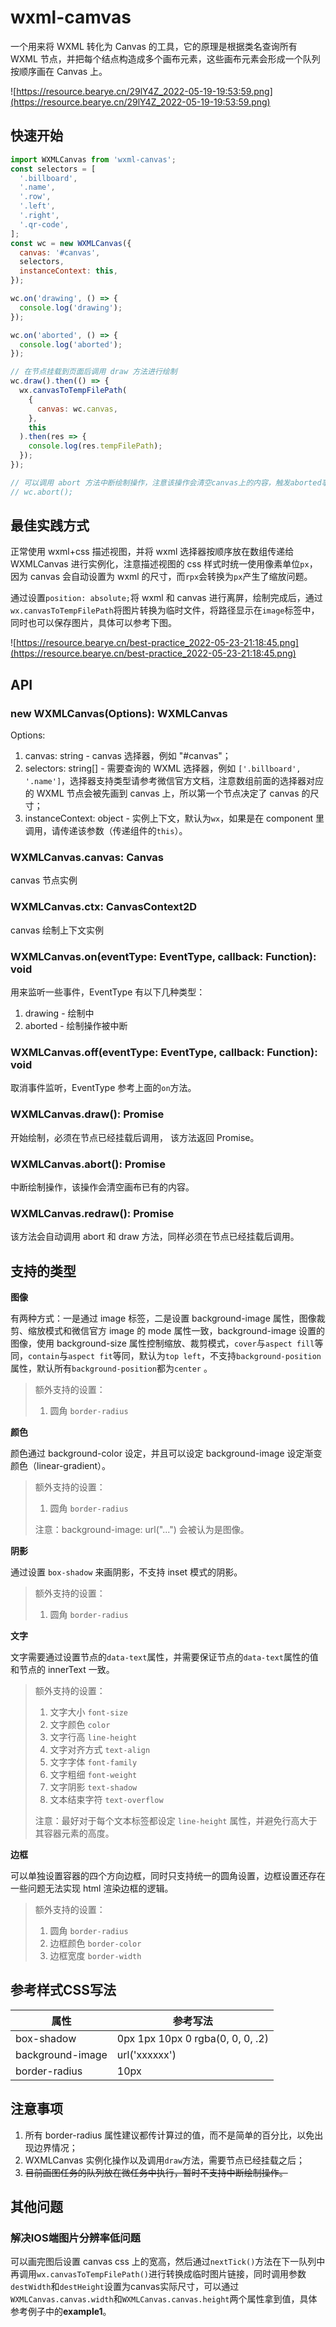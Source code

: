 # wxml-camvas

一个用来将 WXML 转化为 Canvas 的工具，它的原理是根据类名查询所有 WXML 节点，并把每个结点构造成多个画布元素，这些画布元素会形成一个队列按顺序画在 Canvas 上。

![https://resource.bearye.cn/29lY4Z_2022-05-19-19:53:59.png](https://resource.bearye.cn/29lY4Z_2022-05-19-19:53:59.png)

## 快速开始

```javascript
import WXMLCanvas from 'wxml-canvas';
const selectors = [
  '.billboard',
  '.name',
  '.row',
  '.left',
  '.right',
  '.qr-code',
];
const wc = new WXMLCanvas({
  canvas: '#canvas',
  selectors,
  instanceContext: this,
});

wc.on('drawing', () => {
  console.log('drawing');
});

wc.on('aborted', () => {
  console.log('aborted');
});

// 在节点挂载到页面后调用 draw 方法进行绘制
wc.draw().then(() => {
  wx.canvasToTempFilePath(
    {
      canvas: wc.canvas,
    },
    this
  ).then(res => {
    console.log(res.tempFilePath);
  });
});

// 可以调用 abort 方法中断绘制操作，注意该操作会清空canvas上的内容，触发aborted事件
// wc.abort();
```

## 最佳实践方式

正常使用 wxml+css 描述视图，并将 wxml 选择器按顺序放在数组传递给 WXMLCanvas 进行实例化，注意描述视图的 css 样式时统一使用像素单位`px`，因为 canvas 会自动设置为 wxml 的尺寸，而`rpx`会转换为`px`产生了缩放问题。

通过设置`position: absolute;`将 wxml 和 canvas 进行离屏，绘制完成后，通过`wx.canvasToTempFilePath`将图片转换为临时文件，将路径显示在`image`标签中，同时也可以保存图片，具体可以参考下图。

![https://resource.bearye.cn/best-practice_2022-05-23-21:18:45.png](https://resource.bearye.cn/best-practice_2022-05-23-21:18:45.png)

## API

### new WXMLCanvas(Options): WXMLCanvas

Options:

1. canvas: string - canvas 选择器，例如 "#canvas"；
2. selectors: string[] - 需要查询的 WXML 选择器，例如 `['.billboard', '.name']`，选择器支持类型请参考微信官方文档，注意数组前面的选择器对应的 WXML 节点会被先画到 canvas 上，所以第一个节点决定了 canvas 的尺寸；
3. instanceContext: object - 实例上下文，默认为`wx`，如果是在 component 里调用，请传递该参数（传递组件的`this`）。

### WXMLCanvas.canvas: Canvas

canvas 节点实例

### WXMLCanvas.ctx: CanvasContext2D

canvas 绘制上下文实例

### WXMLCanvas.on(eventType: EventType, callback: Function): void

用来监听一些事件，EventType 有以下几种类型：

1.  drawing - 绘制中
2.  aborted - 绘制操作被中断

### WXMLCanvas.off(eventType: EventType, callback: Function): void

取消事件监听，EventType 参考上面的`on`方法。

### WXMLCanvas.draw(): Promise<void>

开始绘制，必须在节点已经挂载后调用， 该方法返回 Promise。

### WXMLCanvas.abort(): Promise<void>

中断绘制操作，该操作会清空画布已有的内容。

### WXMLCanvas.redraw(): Promise<void>

该方法会自动调用 abort 和 draw 方法，同样必须在节点已经挂载后调用。

## 支持的类型

**图像**

有两种方式：一是通过 image 标签，二是设置 background-image 属性，图像裁剪、缩放模式和微信官方 image 的 mode 属性一致，background-image 设置的图像，使用 background-size 属性控制缩放、裁剪模式，`cover`与`aspect fill`等同，`contain`与`aspect fit`等同，默认为`top left`，不支持`background-position`属性，默认所有`background-position`都为`center` 。

> 额外支持的设置：
>
> 1. 圆角 `border-radius`

**颜色**

颜色通过 background-color 设定，并且可以设定 background-image 设定渐变颜色（linear-gradient）。

> 额外支持的设置：
>
> 1. 圆角 `border-radius`
>
> 注意：background-image: url("...") 会被认为是图像。

**阴影**

通过设置 `box-shadow` 来画阴影，不支持 inset 模式的阴影。

> 额外支持的设置：
>
> 1. 圆角 `border-radius`

**文字**

文字需要通过设置节点的`data-text`属性，并需要保证节点的`data-text`属性的值和节点的 innerText 一致。

> 额外支持的设置：
>
> 1. 文字大小 `font-size`
> 2. 文字颜色 `color`
> 3. 文字行高 `line-height`
> 4. 文字对齐方式 `text-align`
> 5. 文字字体 `font-family`
> 6. 文字粗细 `font-weight`
> 7. 文字阴影 `text-shadow`
> 8. 文本结束字符 `text-overflow`
>
> 注意：最好对于每个文本标签都设定 `line-height` 属性，并避免行高大于其容器元素的高度。

**边框**

可以单独设置容器的四个方向边框，同时只支持统一的圆角设置，边框设置还存在一些问题无法实现 html 渲染边框的逻辑。

> 额外支持的设置：
>
> 1. 圆角 `border-radius`
> 2. 边框颜色 `border-color`
> 3. 边框宽度 `border-width`

## 参考样式CSS写法

| 属性             | 参考写法                         |
| ---------------- | -------------------------------- |
| box-shadow       | 0px 1px 10px 0 rgba(0, 0, 0, .2) |
| background-image | url('xxxxxx')                    |
| border-radius    | 10px                             |

## 注意事项

1. 所有 border-radius 属性建议都传计算过的值，而不是简单的百分比，以免出现边界情况；
2. WXMLCanvas 实例化操作以及调用`draw`方法，需要节点已经挂载之后；
3. ~~目前画图任务的队列放在微任务中执行，暂时不支持中断绘制操作。~~

## 其他问题

### 解决IOS端图片分辨率低问题

可以画完图后设置 canvas css 上的宽高，然后通过`nextTick()`方法在下一队列中再调用`wx.canvasToTempFilePath()`进行转换成临时图片链接，同时调用参数`destWidth`和`destHeight`设置为canvas实际尺寸，可以通过`WXMLCanvas.canvas.width`和`WXMLCanvas.canvas.height`两个属性拿到值，具体参考例子中的**example1**。
